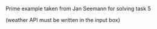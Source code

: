 Prime example taken from Jan Seemann for solving task 5

(weather API must be written in the input box)
